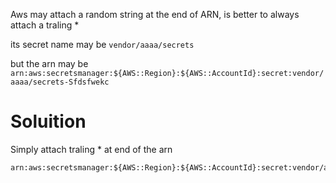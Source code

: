 Aws may attach a random string at the end of ARN, is better to always attach a traling *

its secret name may be `vendor/aaaa/secrets`

but the arn may be `arn:aws:secretsmanager:${AWS::Region}:${AWS::AccountId}:secret:vendor/aaaa/secrets-Sfdsfwekc`


# Soluition

Simply attach traling * at end of the arn

```
arn:aws:secretsmanager:${AWS::Region}:${AWS::AccountId}:secret:vendor/aaaa/secrets*
```
